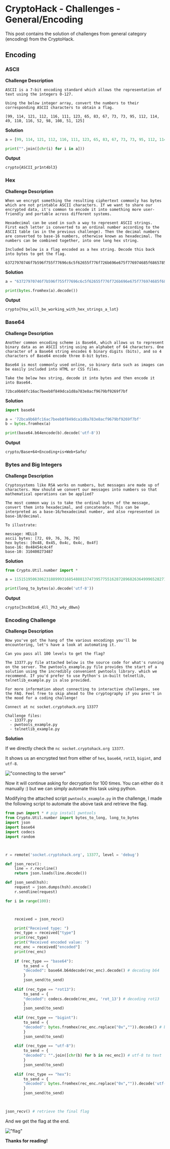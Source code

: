 # CryptoHack - Challenges - General/Encoding


This post contains the solution of challenges from general category (encoding) from the CryptoHack.

<!--more-->

## Encoding

### ASCII

**Challenge Description**
```
ASCII is a 7-bit encoding standard which allows the representation of text using the integers 0-127.

Using the below integer array, convert the numbers to their corresponding ASCII characters to obtain a flag.

[99, 114, 121, 112, 116, 111, 123, 65, 83, 67, 73, 73, 95, 112, 114, 49, 110, 116, 52, 98, 108, 51, 125]
```

**Solution**

```python
a = [99, 114, 121, 112, 116, 111, 123, 65, 83, 67, 73, 73, 95, 112, 114, 49, 110, 116, 52, 98, 108, 51, 125]

print("".join([chr(i) for i in a]))
```

**Output**

```
crypto{ASCII_pr1nt4bl3}
```

### Hex

**Challenge Description**
```
When we encrypt something the resulting ciphertext commonly has bytes which are not printable ASCII characters. If we want to share our encrypted data, it's common to encode it into something more user-friendly and portable across different systems.

Hexadecimal can be used in such a way to represent ASCII strings. First each letter is converted to an ordinal number according to the ASCII table (as in the previous challenge). Then the decimal numbers are converted to base-16 numbers, otherwise known as hexadecimal. The numbers can be combined together, into one long hex string.

Included below is a flag encoded as a hex string. Decode this back into bytes to get the flag.

63727970746f7b596f755f77696c6c5f62655f776f726b696e675f776974685f6865785f737472696e67735f615f6c6f747d
```

**Solution**
```python
a = "63727970746f7b596f755f77696c6c5f62655f776f726b696e675f776974685f6865785f737472696e67735f615f6c6f747d"

print(bytes.fromhex(a).decode())
```

**Output**
```
crypto{You_will_be_working_with_hex_strings_a_lot}
```

### Base64

**Challenge Description**
```
Another common encoding scheme is Base64, which allows us to represent binary data as an ASCII string using an alphabet of 64 characters. One character of a Base64 string encodes 6 binary digits (bits), and so 4 characters of Base64 encode three 8-bit bytes.

Base64 is most commonly used online, so binary data such as images can be easily included into HTML or CSS files.

Take the below hex string, decode it into bytes and then encode it into Base64.

72bca9b68fc16ac7beeb8f849dca1d8a783e8acf9679bf9269f7bf
```

**Solution**
```python
import base64 

a = '72bca9b68fc16ac7beeb8f849dca1d8a783e8acf9679bf9269f7bf'
b = bytes.fromhex(a)

print(base64.b64encode(b).decode('utf-8'))
```

**Output**
```
crypto/Base+64+Encoding+is+Web+Safe/
```

### Bytes and Big Integers

**Challenge Description**
```
Cryptosystems like RSA works on numbers, but messages are made up of characters. How should we convert our messages into numbers so that mathematical operations can be applied?

The most common way is to take the ordinal bytes of the message, convert them into hexadecimal, and concatenate. This can be interpreted as a base-16/hexadecimal number, and also represented in base-10/decimal.

To illustrate:

message: HELLO
ascii bytes: [72, 69, 76, 76, 79]
hex bytes: [0x48, 0x45, 0x4c, 0x4c, 0x4f]
base-16: 0x48454c4c4f
base-10: 310400273487
```

**Solution**
```python
from Crypto.Util.number import *

a = 11515195063862318899931685488813747395775516287289682636499965282714637259206269

print(long_to_bytes(a).decode('utf-8'))
```

**Output**
```
crypto{3nc0d1n6_4ll_7h3_w4y_d0wn}
```

### Encoding Challenge

**Challenge Description**
```
Now you've got the hang of the various encodings you'll be encountering, let's have a look at automating it.

Can you pass all 100 levels to get the flag?

The 13377.py file attached below is the source code for what's running on the server. The pwntools_example.py file provides the start of a solution using the incredibly convenient pwntools library. which we recommend. If you'd prefer to use Python's in-built telnetlib, telnetlib_example.py is also provided.

For more information about connecting to interactive challenges, see the FAQ. Feel free to skip ahead to the cryptography if you aren't in the mood for a coding challenge!

Connect at nc socket.cryptohack.org 13377

Challenge files:
  - 13377.py
  - pwntools_example.py
  - telnetlib_example.py

```

**Solution**

If we directly check the `nc socket.cryptohack.org 13377`.

It shows us an encrypted text from either of `hex`, `base64`, `rot13`, `bigint`, and `utf-8`.

!["connecting to the server"](1.png "connecting to the server")

Now it will continue asking for decryption for 100 times. You can either do it manually :) but we can simply automate this task using python.

Modifying the attached script `pwntools_example.py` in the challenge, I made the following script to automate the above task and retrieve the flag.

```python
from pwn import * # pip install pwntools
from Crypto.Util.number import bytes_to_long, long_to_bytes
import json
import base64
import codecs
import random



r = remote('socket.cryptohack.org', 13377, level = 'debug')

def json_recv():
    line = r.recvline()
    return json.loads(line.decode())

def json_send(hsh):
    request = json.dumps(hsh).encode()
    r.sendline(request)

for i in range(100):



    received = json_recv()

    print("Received type: ")
    rec_type = received["type"]
    print(rec_type)
    print("Received encoded value: ")
    rec_enc = received["encoded"]
    print(rec_enc)
    
    if (rec_type == "base64"):
        to_send = {
        "decoded": base64.b64decode(rec_enc).decode() # decoding b64
        }
        json_send(to_send)
        
    elif (rec_type == "rot13"):
        to_send = {
        "decoded": codecs.decode(rec_enc, 'rot_13') # decoding rot13
        }
        json_send(to_send)
        
    elif (rec_type == "bigint"):
        to_send = {
        "decoded": bytes.fromhex(rec_enc.replace("0x","")).decode() # bigint to text
        }
        json_send(to_send)
        
    elif (rec_type == "utf-8"):
        to_send = {
        "decoded": "".join([chr(b) for b in rec_enc]) # utf-8 to text
        }
        json_send(to_send)
        
    elif (rec_type == "hex"):
        to_send = {
        "decoded": bytes.fromhex(rec_enc.replace("0x","")).decode('utf-8') # hex to text
        }
        json_send(to_send)

    

json_recv() # retrieve the final flag
```

And we get the flag at the end.

!["flag"](2.png "flag")

**Thanks for reading!**
